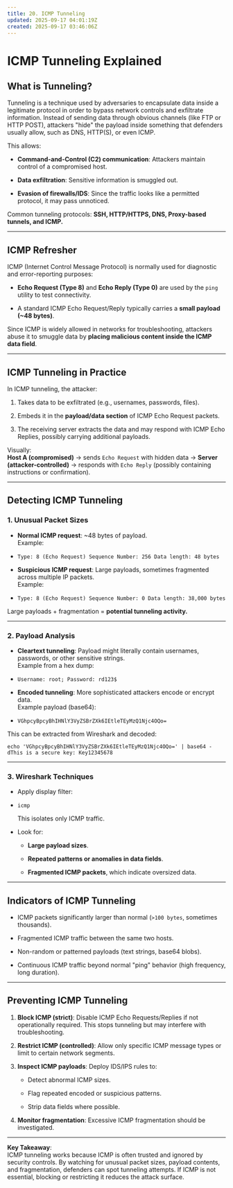 ```yaml
---
title: 20. ICMP Tunneling
updated: 2025-09-17 04:01:19Z
created: 2025-09-17 03:46:06Z
---
```


# ICMP Tunneling Explained

## What is Tunneling?

Tunneling is a technique used by adversaries to encapsulate data inside a legitimate protocol in order to bypass network controls and exfiltrate information. Instead of sending data through obvious channels (like FTP or HTTP POST), attackers "hide" the payload inside something that defenders usually allow, such as DNS, HTTP(S), or even ICMP.

This allows:

- **Command-and-Control (C2) communication**: Attackers maintain control of a compromised host.
    
- **Data exfiltration**: Sensitive information is smuggled out.
    
- **Evasion of firewalls/IDS**: Since the traffic looks like a permitted protocol, it may pass unnoticed.
    

Common tunneling protocols: **SSH, HTTP/HTTPS, DNS, Proxy-based tunnels, and ICMP.**

* * *

## ICMP Refresher

ICMP (Internet Control Message Protocol) is normally used for diagnostic and error-reporting purposes:

- **Echo Request (Type 8)** and **Echo Reply (Type 0)** are used by the `ping` utility to test connectivity.
    
- A standard ICMP Echo Request/Reply typically carries a **small payload (~48 bytes)**.
    

Since ICMP is widely allowed in networks for troubleshooting, attackers abuse it to smuggle data by **placing malicious content inside the ICMP data field**.

* * *

## ICMP Tunneling in Practice

In ICMP tunneling, the attacker:

1.  Takes data to be exfiltrated (e.g., usernames, passwords, files).
    
2.  Embeds it in the **payload/data section** of ICMP Echo Request packets.
    
3.  The receiving server extracts the data and may respond with ICMP Echo Replies, possibly carrying additional payloads.
    

Visually:  
**Host A (compromised)** → sends `Echo Request` with hidden data → **Server (attacker-controlled)** → responds with `Echo Reply` (possibly containing instructions or confirmation).

* * *

## Detecting ICMP Tunneling

### 1\. Unusual Packet Sizes

- **Normal ICMP request**: ~48 bytes of payload.  
    Example:
    
- `Type: 8 (Echo Request) Sequence Number: 256 Data length: 48 bytes`
    
- **Suspicious ICMP request**: Large payloads, sometimes fragmented across multiple IP packets.  
    Example:
    
- `Type: 8 (Echo Request) Sequence Number: 0 Data length: 38,000 bytes`
    

Large payloads + fragmentation = **potential tunneling activity.**

* * *

### 2\. Payload Analysis

- **Cleartext tunneling**: Payload might literally contain usernames, passwords, or other sensitive strings.  
    Example from a hex dump:
    
- `Username: root; Password: rd123$`
    
- **Encoded tunneling**: More sophisticated attackers encode or encrypt data.  
    Example payload (base64):
    
- `VGhpcyBpcyBhIHNlY3VyZSBrZXk6IEtleTEyMzQ1Njc4OQo=`
    

This can be extracted from Wireshark and decoded:

`echo 'VGhpcyBpcyBhIHNlY3VyZSBrZXk6IEtleTEyMzQ1Njc4OQo=' | base64 -dThis is a secure key: Key12345678`

* * *

### 3\. Wireshark Techniques

- Apply display filter:
    
- `icmp`
    
    This isolates only ICMP traffic.
    
- Look for:
    
    - **Large payload sizes**.
        
    - **Repeated patterns or anomalies in data fields**.
        
    - **Fragmented ICMP packets**, which indicate oversized data.
        

* * *

## Indicators of ICMP Tunneling

- ICMP packets significantly larger than normal (`>100 bytes`, sometimes thousands).
    
- Fragmented ICMP traffic between the same two hosts.
    
- Non-random or patterned payloads (text strings, base64 blobs).
    
- Continuous ICMP traffic beyond normal "ping" behavior (high frequency, long duration).
    

* * *

## Preventing ICMP Tunneling

1.  **Block ICMP (strict)**: Disable ICMP Echo Requests/Replies if not operationally required. This stops tunneling but may interfere with troubleshooting.
    
2.  **Restrict ICMP (controlled)**: Allow only specific ICMP message types or limit to certain network segments.
    
3.  **Inspect ICMP payloads**: Deploy IDS/IPS rules to:
    
    - Detect abnormal ICMP sizes.
        
    - Flag repeated encoded or suspicious patterns.
        
    - Strip data fields where possible.
        
4.  **Monitor fragmentation**: Excessive ICMP fragmentation should be investigated.
    

* * *

**Key Takeaway**:  
ICMP tunneling works because ICMP is often trusted and ignored by security controls. By watching for unusual packet sizes, payload contents, and fragmentation, defenders can spot tunneling attempts. If ICMP is not essential, blocking or restricting it reduces the attack surface.

&nbsp;